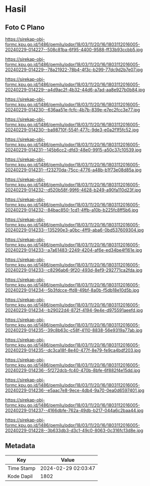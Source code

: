 # Hasil

## Foto C Plano

https://sirekap-obj-formc.kpu.go.id/1486/pemilu/pdpr/18/03/11/20/16/1803112016005-20240229-014227--508c81ba-6f95-4400-9588-ff33b93ccbb5.jpg

https://sirekap-obj-formc.kpu.go.id/1486/pemilu/pdpr/18/03/11/20/16/1803112016005-20240229-014229--78a21922-78b4-4f3c-b299-77dc9d2b7e07.jpg

https://sirekap-obj-formc.kpu.go.id/1486/pemilu/pdpr/18/03/11/20/16/1803112016005-20240229-014229--a4d9ac2f-4b32-44d6-a7ad-aa8e927b0b84.jpg

https://sirekap-obj-formc.kpu.go.id/1486/pemilu/pdpr/18/03/11/20/16/1803112016005-20240229-014230--636aa51e-fcfc-4b7b-839e-e7ec2fcc3e77.jpg

https://sirekap-obj-formc.kpu.go.id/1486/pemilu/pdpr/18/03/11/20/16/1803112016005-20240229-014230--ba98710f-554f-477c-9de3-e0a2f1f5fc52.jpg

https://sirekap-obj-formc.kpu.go.id/1486/pemilu/pdpr/18/03/11/20/16/1803112016005-20240229-014231--145b6cc2-dfd3-48e0-9915-a50c37c10539.jpg

https://sirekap-obj-formc.kpu.go.id/1486/pemilu/pdpr/18/03/11/20/16/1803112016005-20240229-014231--f23270da-75cc-4776-a48b-b1f73e08d85a.jpg

https://sirekap-obj-formc.kpu.go.id/1486/pemilu/pdpr/18/03/11/20/16/1803112016005-20240229-014232--d520b58f-99f6-4628-b249-a90fa110d23f.jpg

https://sirekap-obj-formc.kpu.go.id/1486/pemilu/pdpr/18/03/11/20/16/1803112016005-20240229-014232--84bac850-1cd1-4ffb-a10b-b225fc8ff5b6.jpg

https://sirekap-obj-formc.kpu.go.id/1486/pemilu/pdpr/18/03/11/20/16/1803112016005-20240229-014233--135290e3-a0bc-4ff9-aba6-0bd537609304.jpg

https://sirekap-obj-formc.kpu.go.id/1486/pemilu/pdpr/18/03/11/20/16/1803112016005-20240229-014233--a7a61483-2249-4204-af6e-ed34be4f161e.jpg

https://sirekap-obj-formc.kpu.go.id/1486/pemilu/pdpr/18/03/11/20/16/1803112016005-20240229-014233--c8296ab6-9f20-493d-8ef9-292771ca2fda.jpg

https://sirekap-obj-formc.kpu.go.id/1486/pemilu/pdpr/18/03/11/20/16/1803112016005-20240229-014234--5b3fdcce-ffd8-49bf-8a0b-f5db18e10d5b.jpg

https://sirekap-obj-formc.kpu.go.id/1486/pemilu/pdpr/18/03/11/20/16/1803112016005-20240229-014234--b29022d4-872f-4194-9e4e-d975591aeefd.jpg

https://sirekap-obj-formc.kpu.go.id/1486/pemilu/pdpr/18/03/11/20/16/1803112016005-20240229-014235--39c8b63c-c58f-4110-8838-56e9319a77ab.jpg

https://sirekap-obj-formc.kpu.go.id/1486/pemilu/pdpr/18/03/11/20/16/1803112016005-20240229-014235--dc3ca18f-8e40-477f-8e79-fe9ca4bdf203.jpg

https://sirekap-obj-formc.kpu.go.id/1486/pemilu/pdpr/18/03/11/20/16/1803112016005-20240229-014236--5f272dcb-fc40-470b-8bfe-6f882f4e15dd.jpg

https://sirekap-obj-formc.kpu.go.id/1486/pemilu/pdpr/18/03/11/20/16/1803112016005-20240229-014236--e5aac7e8-9ece-4db4-9a70-0ea0d6597401.jpg

https://sirekap-obj-formc.kpu.go.id/1486/pemilu/pdpr/18/03/11/20/16/1803112016005-20240229-014237--4166dbfe-762a-49db-b217-044a6c2baa44.jpg

https://sirekap-obj-formc.kpu.go.id/1486/pemilu/pdpr/18/03/11/20/16/1803112016005-20240229-014228--3b633db3-d3c1-49c0-8063-0c316fc13d8e.jpg


## Metadata

| Key        | Value               |
| ---------- | ------------------- |
| Time Stamp | 2024-02-29 02:03:47 |
| Kode Dapil | 1802                |



